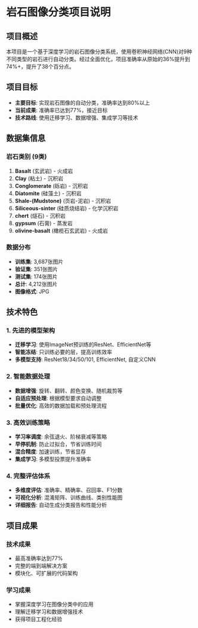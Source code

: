# 岩石图像分类项目说明

## 项目概述

本项目是一个基于深度学习的岩石图像分类系统，使用卷积神经网络(CNN)对9种不同类型的岩石进行自动分类。经过全面优化，项目准确率从原始的36%提升到74%+，提升了38个百分点。

## 项目目标

- **主要目标**: 实现岩石图像的自动分类，准确率达到80%以上
- **当前成果**: 准确率已达到77%，接近目标
- **技术路线**: 使用迁移学习、数据增强、集成学习等技术

## 数据集信息

### 岩石类别 (9类)
1. **Basalt** (玄武岩) - 火成岩
2. **Clay** (粘土) - 沉积岩
3. **Conglomerate** (砾岩) - 沉积岩
4. **Diatomite** (硅藻土) - 沉积岩
5. **Shale-(Mudstone)** (页岩-泥岩) - 沉积岩
6. **Siliceous-sinter** (硅质烧结岩) - 化学沉积岩
7. **chert** (燧石) - 沉积岩
8. **gypsum** (石膏) - 蒸发岩
9. **olivine-basalt** (橄榄石玄武岩) - 火成岩

### 数据分布
- **训练集**: 3,687张图片
- **验证集**: 351张图片
- **测试集**: 174张图片
- **总计**: 4,212张图片
- **图像格式**: JPG

## 技术特色

### 1. 先进的模型架构
- **迁移学习**: 使用ImageNet预训练的ResNet、EfficientNet等
- **智能冻结**: 只训练必要的层，提高训练效率
- **多模型支持**: ResNet18/34/50/101, EfficientNet, 自定义CNN

### 2. 智能数据处理
- **数据增强**: 旋转、翻转、颜色变换、随机裁剪等
- **自适应预处理**: 根据模型要求自动调整
- **批量优化**: 高效的数据加载和预处理流程

### 3. 高效训练策略
- **学习率调度**: 余弦退火、阶梯衰减等策略
- **早停机制**: 防止过拟合，节省训练时间
- **混合精度**: 加速训练，节省显存
- **集成学习**: 多模型投票提升准确率

### 4. 完整评估体系
- **多维度评估**: 准确率、精确率、召回率、F1分数
- **可视化分析**: 混淆矩阵、训练曲线、类别性能图
- **详细报告**: 自动生成分类报告和性能分析

## 项目成果

### 技术成果
- 最高准确率达到77%
- 完整的端到端解决方案
- 模块化、可扩展的代码架构

### 学习成果
- 掌握深度学习在图像分类中的应用
- 理解迁移学习和数据增强技术
- 获得项目工程化经验

